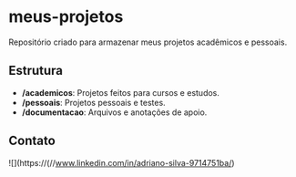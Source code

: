 # meus-projetos
Repositório criado para armazenar meus projetos acadêmicos e pessoais.

## Estrutura
- **/academicos**: Projetos feitos para cursos e estudos.
- **/pessoais**: Projetos pessoais e testes.
- **/documentacao**: Arquivos e anotações de apoio.
## Contato
![](https://(//www.linkedin.com/in/adriano-silva-9714751ba/)
